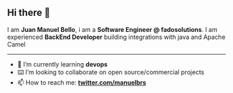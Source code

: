 ## Hi there 👋

I am **Juan Manuel Bello**, i am a **Software Engineer @ fadosolutions**. I am experienced **BackEnd Developer** building integrations with java and Apache Camel

---

- 🌱 I’m currently learning **devops**
- ⌨️ I’m looking to collaborate on open source/commercial projects
- 📫 How to reach me:
  **[twitter.com/manuelbrs](https://twitter.com/manuelbrs)**
